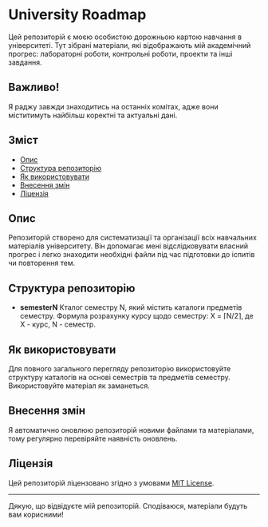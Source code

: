 # University Roadmap

Цей репозиторій є моєю особистою дорожньою картою навчання в університеті. Тут зібрані матеріали, які відображають мій академічний прогрес: лабораторні роботи, контрольні роботи, проекти та інші завдання.

## Важливо!
Я раджу завжди знаходитись на останніх комітах, адже вони міститимуть найбільш коректні та актуальні дані.

## Зміст

- [Опис](#опис)
- [Структура репозиторію](#структура-репозиторію)
- [Як використовувати](#як-використовувати)
- [Внесення змін](#внесення-змін)
- [Ліцензія](#ліцензія)

## Опис

Репозиторій створено для систематизації та організації всіх навчальних матеріалів університету. Він допомагає мені відслідковувати власний прогрес і легко знаходити необхідні файли під час підготовки до іспитів чи повторення тем.

## Структура репозиторію

- **semesterN** Кталог семестру N, який містить каталоги предметів семестру. Формула розрахунку курсу щодо семестру: X = ⌈N/2⌉, де X - курс, N - семестр.

## Як використовувати

Для повного загального перегляду репозиторію використовуйте структуру каталогів на основі семестрів та предметів семестру.
Використовуйте матеріал як заманеться.

## Внесення змін

Я автоматично оновлюю репозиторій новими файлами та матеріалами, тому регулярно перевіряйте наявність оновлень.

## Ліцензія

Цей репозиторій ліцензовано згідно з умовами [MIT License](LICENSE).

---

Дякую, що відвідуєте мій репозиторій. Сподіваюся, матеріали будуть вам корисними!